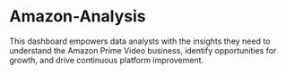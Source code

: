 # Amazon-Analysis
This dashboard empowers data analysts with the insights they need to understand the Amazon Prime Video business, identify opportunities for growth, and drive continuous platform improvement.

